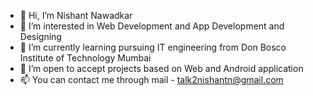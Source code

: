 - 👋 Hi, I’m Nishant Nawadkar
- 👀 I’m interested in Web Development and App Development and Designing
- 🌱 I’m currently learning pursuing IT engineering from Don Bosco Institute of Technology Mumbai
- 💞️ I’m open to accept projects based on Web and Android application
- 📫 You can contact me through mail - talk2nishantn@gmail.com

<!---
nst27/nst27 is a ✨ special ✨ repository because its `README.md` (this file) appears on your GitHub profile.
You can click the Preview link to take a look at your changes.
--->

